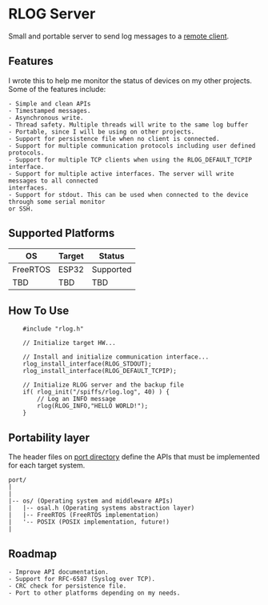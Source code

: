 # RLOG Server
Small and portable server to send log messages to a [remote client](https://github.com/eduardodsp/rlogcli).

## Features
I wrote this to help me monitor the status of devices on my other projects. Some of the features include:

    - Simple and clean APIs
    - Timestamped messages.
    - Asynchronous write.
    - Thread safety. Multiple threads will write to the same log buffer
    - Portable, since I will be using on other projects.
    - Support for persistence file when no client is connected.
    - Support for multiple communication protocols including user defined protocols.
    - Support for multiple TCP clients when using the RLOG_DEFAULT_TCPIP interface.
    - Support for multiple active interfaces. The server will write messages to all connected
    interfaces.
    - Support for stdout. This can be used when connected to the device through some serial monitor
    or SSH.

## Supported Platforms
|   OS          | Target          | Status          |
| ------------- | -------------   | -------------   |
| FreeRTOS      | ESP32           | Supported       |
| TBD           | TBD             | TBD             |

## How To Use
```
    #include "rlog.h"
    
    // Initialize target HW...
    
    // Install and initialize communication interface...
    rlog_install_interface(RLOG_STDOUT);
    rlog_install_interface(RLOG_DEFAULT_TCPIP);

    // Initialize RLOG server and the backup file
    if( rlog_init("/spiffs/rlog.log", 40) ) {
        // Log an INFO message
        rlog(RLOG_INFO,"HELLO WORLD!");
    }
```
## Portability layer

The header files on [port directory](https://github.com/eduardodsp/rlog/tree/main/port) define the APIs that must be implemented for each target system. 
```
port/
|
|
|-- os/ (Operating system and middleware APIs) 
|   |-- osal.h (Operating systems abstraction layer) 
|   |-- FreeRTOS (FreeRTOS implementation)
|   '-- POSIX (POSIX implementation, future!)
|

```

## Roadmap
    - Improve API documentation.
    - Support for RFC-6587 (Syslog over TCP).
    - CRC check for persistence file.
    - Port to other platforms depending on my needs.